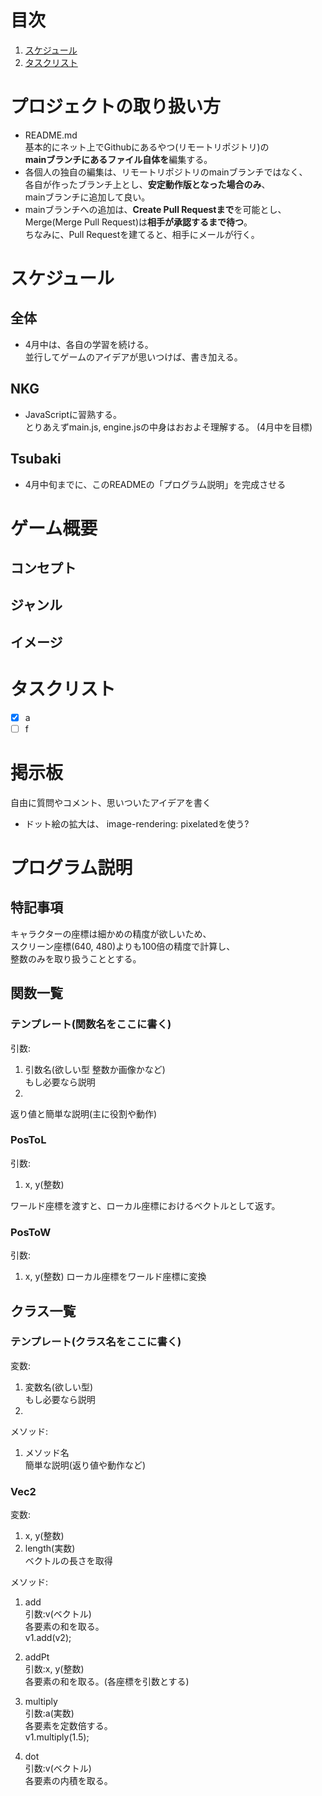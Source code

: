# 目次
1. [スケジュール](#スケジュール)
1. [タスクリスト](#タスクリスト)


# プロジェクトの取り扱い方
- 	README.md  
	基本的にネット上でGithubにあるやつ(リモートリポジトリ)の  
	**mainブランチにあるファイル自体を**編集する。  
-	各個人の独自の編集は、リモートリポジトリのmainブランチではなく、  
	各自が作ったブランチ上とし、**安定動作版となった場合のみ**、  
	mainブランチに追加して良い。
- 	mainブランチへの追加は、**Create Pull Requestまで**を可能とし、  
	Merge(Merge Pull Request)は**相手が承認するまで待つ**。  
	ちなみに、Pull Requestを建てると、相手にメールが行く。

# スケジュール
## 全体
- 	4月中は、各自の学習を続ける。  
	並行してゲームのアイデアが思いつけば、書き加える。

## NKG
- 	JavaScriptに習熟する。  
	とりあえずmain.js, engine.jsの中身はおおよそ理解する。
	(4月中を目標)

## Tsubaki
-	4月中旬までに、このREADMEの「プログラム説明」を完成させる

# ゲーム概要  
## コンセプト
## ジャンル
## イメージ

# タスクリスト
- [x] a 
- [ ] f

# 掲示板
自由に質問やコメント、思いついたアイデアを書く
-	ドット絵の拡大は、
	image-rendering: pixelatedを使う?

# プログラム説明
## 特記事項
キャラクターの座標は細かめの精度が欲しいため、  
スクリーン座標(640, 480)よりも100倍の精度で計算し、  
整数のみを取り扱うこととする。

## 関数一覧
### テンプレート(関数名をここに書く)
引数:
1.	引数名(欲しい型 整数か画像かなど)  
	もし必要なら説明
2.  

返り値と簡単な説明(主に役割や動作)

### PosToL
引数:  
1. x, y(整数)

ワールド座標を渡すと、ローカル座標におけるベクトルとして返す。

### PosToW
引数:  
1.	x, y(整数)
	ローカル座標をワールド座標に変換


## クラス一覧
### テンプレート(クラス名をここに書く)
変数:
1.	変数名(欲しい型)  
	もし必要なら説明
2.  

メソッド:  
1.	メソッド名  
	簡単な説明(返り値や動作など)

### Vec2
変数:
1.	x, y(整数)
2.	length(実数)  
	ベクトルの長さを取得

メソッド:
1.	add  
	引数:v(ベクトル)  
	各要素の和を取る。  
	v1.add(v2);

2.	addPt  
	引数:x, y(整数)  
	各要素の和を取る。(各座標を引数とする)  

3.	multiply  
	引数:a(実数)  
	各要素を定数倍する。  
	v1.multiply(1.5);

4.	dot  
	引数:v(ベクトル)  
	各要素の内積を取る。  
